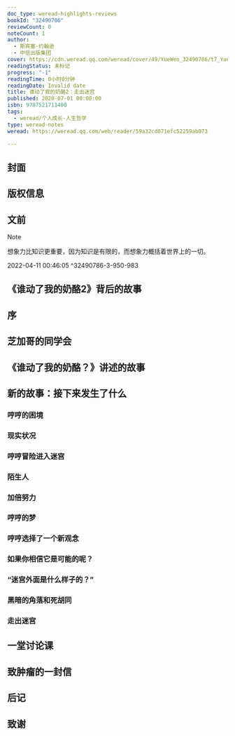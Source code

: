 ```yaml
---
doc_type: weread-highlights-reviews
bookId: "32490786"
reviewCount: 0
noteCount: 1
author:
  - 斯宾塞·约翰逊
  - 中信出版集团
cover: https://cdn.weread.qq.com/weread/cover/49/YueWen_32490786/t7_YueWen_32490786.jpg
readingStatus: 未标记
progress: "-1"
readingTime: 0小时0分钟
readingDate: Invalid date
title: 谁动了我的奶酪2：走出迷宫
published: 2020-07-01 00:00:00
isbn: 9787521711400
tags:
  - weread/个人成长-人生哲学
type: weread-notes
weread: https://weread.qq.com/web/reader/59a32cd071efc52259ab073

---
```



## 封面

## 版权信息

## 文前

> [!NOTE] 
> 想象力比知识更重要，因为知识是有限的，而想象力概括着世界上的一切。
> 
> 2022-04-11 00:46:05 ^32490786-3-950-983

## 《谁动了我的奶酪2》背后的故事

## 序

## 芝加哥的同学会

## 《谁动了我的奶酪？》讲述的故事

## 新的故事：接下来发生了什么

### 哼哼的困境

### 现实状况

### 哼哼冒险进入迷宫

### 陌生人

### 加倍努力

### 哼哼的梦

### 哼哼选择了一个新观念

### 如果你相信它是可能的呢？

### “迷宫外面是什么样子的？”

### 黑暗的角落和死胡同

### 走出迷宫

## 一堂讨论课

## 致肿瘤的一封信

## 后记

## 致谢

